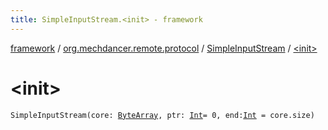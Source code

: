 ```yaml
---
title: SimpleInputStream.<init> - framework
---
```


[framework](../../index.html) / [org.mechdancer.remote.protocol](../index.html) / [SimpleInputStream](index.html) / [&lt;init&gt;](./-init-.html)

# &lt;init&gt;

`SimpleInputStream(core: `[`ByteArray`](https://kotlinlang.org/api/latest/jvm/stdlib/kotlin/-byte-array/index.html)`, ptr: `[`Int`](https://kotlinlang.org/api/latest/jvm/stdlib/kotlin/-int/index.html)` = 0, end: `[`Int`](https://kotlinlang.org/api/latest/jvm/stdlib/kotlin/-int/index.html)` = core.size)`